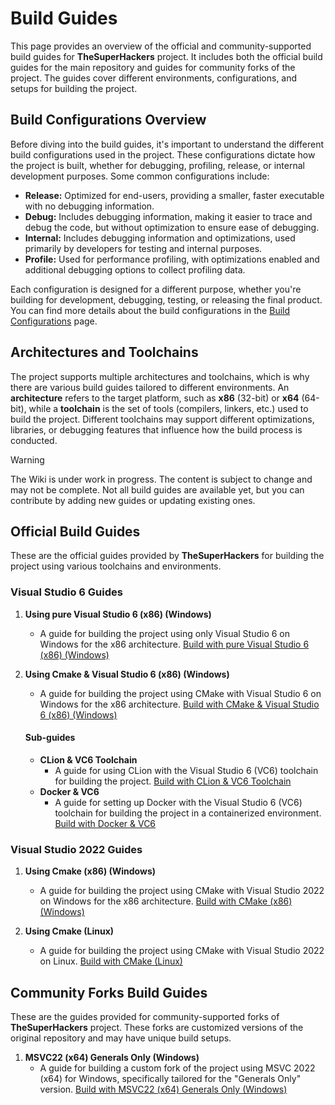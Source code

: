 # Build Guides

This page provides an overview of the official and community-supported build guides for **TheSuperHackers** project. It
includes both the official build guides for the main repository and guides for community forks of the project. The
guides cover different environments, configurations, and setups for building the project.

## Build Configurations Overview

Before diving into the build guides, it's important to understand the different build configurations used in the
project. These configurations dictate how the project is built, whether for debugging, profiling, release, or internal
development purposes. Some common configurations include:

- **Release:** Optimized for end-users, providing a smaller, faster executable with no debugging information.
- **Debug:** Includes debugging information, making it easier to trace and debug the code, but without optimization to
  ensure ease of debugging.
- **Internal:** Includes debugging information and optimizations, used primarily by developers for testing and internal
  purposes.
- **Profile:** Used for performance profiling, with optimizations enabled and additional debugging options to collect
  profiling data.

Each configuration is designed for a different purpose, whether you're building for development, debugging, testing, or
releasing the final product. You can find more details about the build configurations in
the [Build Configurations](build_configuration) page.

## Architectures and Toolchains

The project supports multiple architectures and toolchains, which is why there are various build guides tailored to
different environments. An **architecture** refers to the target platform, such as **x86** (32-bit) or **x64** (64-bit),
while a **toolchain** is the set of tools (compilers, linkers, etc.) used to build the project. Different toolchains may
support different optimizations, libraries, or debugging features that influence how the build process is conducted.

> [!WARNING]
> The Wiki is under work in progress. The content is subject to change and may not be complete.
> Not all build guides are available yet, but you can contribute by adding new guides or updating existing ones.

## Official Build Guides

These are the official guides provided by **TheSuperHackers** for building the project using various toolchains and
environments.

### **Visual Studio 6 Guides**

1. **Using pure Visual Studio 6 (x86) (Windows)**
    - A guide for building the project using only Visual Studio 6 on Windows for the x86 architecture.
      [Build with pure Visual Studio 6 (x86) (Windows)](build_with_ea_msvc6)

2. **Using Cmake & Visual Studio 6 (x86) (Windows)**
    - A guide for building the project using CMake with Visual Studio 6 on Windows for the x86 architecture.
      [Build with CMake & Visual Studio 6 (x86) (Windows)](build_with_msvc6)

   #### Sub-guides
  
    - **CLion & VC6 Toolchain**
        - A guide for using CLion with the Visual Studio 6 (VC6) toolchain for building the project.
         [Build with CLion & VC6 Toolchain](build_with_clion_vc6_toolchain)
    - **Docker & VC6**
        - A guide for setting up Docker with the Visual Studio 6 (VC6) toolchain for building the project in a
          containerized environment.
         [Build with Docker & VC6](build_with_msvc6_on_docker)

### **Visual Studio 2022 Guides**

1. **Using Cmake (x86) (Windows)**
    - A guide for building the project using CMake with Visual Studio 2022 on Windows for the x86 architecture.
      [Build with CMake (x86) (Windows)](build_with_msvc22)

2. **Using Cmake (Linux)**
    - A guide for building the project using CMake with Visual Studio 2022 on Linux.
      [Build with CMake (Linux)](build_with_msvc22_linux)

## Community Forks Build Guides

These are the guides provided for community-supported forks of **TheSuperHackers** project. These forks are customized
versions of the original repository and may have unique build setups.

1. **MSVC22 (x64) Generals Only (Windows)**
    - A guide for building a custom fork of the project using MSVC 2022 (x64) for Windows, specifically tailored for
      the "Generals Only" version.
      [Build with MSVC22 (x64) Generals Only (Windows)](build_with_msvc22_x64_jmarshall2323)
